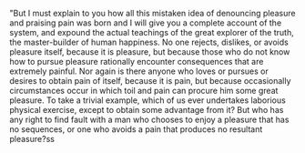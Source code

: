 "But I must explain to you how all this mistaken idea of denouncing pleasure and praising pain
 was born and I will give you a complete account of the system, and expound the actual teachings of the great explorer of the truth, the master-builder of human happiness.
  No one rejects, dislikes, or avoids pleasure itself, because it is pleasure, but because 
  those who do not know how to pursue pleasure rationally encounter consequences that are 
  extremely painful. Nor again is there anyone who loves or pursues or desires to obtain pain of
   itself, because it is pain, but because occasionally circumstances occur in which toil and 
   pain can procure him some great pleasure. To take a trivial example, which of us ever 
   undertakes laborious physical exercise, except to obtain some advantage from it? But who 
   has any right to find fault with a man who chooses to enjoy a pleasure that has no 
   sequences, or one who avoids a pain that produces no resultant pleasure?ss